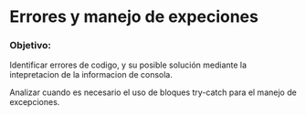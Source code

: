 # Errores y manejo de expeciones

### Objetivo:

Identificar errores de codigo, y su posible solución mediante la intepretacion de la informacion de consola. 

Analizar cuando es necesario el uso de bloques try-catch para el manejo de excepciones. 

